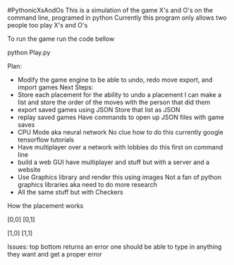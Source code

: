 #PythonicXsAndOs
This is a simulation of the game X's and O's on the command line, programed in python
Currently this program only allows two people too play X's and O's

To run the game run the code bellow


python Play.py

Plan:
- Modify the game engine to be able to undo, redo move export, and import games 
Next Steps:
- Store each placement for the ability to undo a placement
    I can make a list and store the order of the moves with the person that did them
- export saved games using JSON
    Store that list as JSON
- replay saved games
    Have commands to open up JSON files with game saves
- CPU Mode aka neural network
    No clue how to do this currently
    google tensorflow tutorials
- Have multiplayer over a network with lobbies
  do this first on command line
- build a web GUI
  have multiplayer and stuff but with a server and a website
- Use Graphics library and render this using images
    Not a fan of python graphics libraries aka need to do more research
- All the same stuff but with Checkers

How the placement works

[0,0] [0,1]

[1,0] [1,1]


Issues:
  top bottom returns an error
  one should be able to type in anything they want and get a proper error
